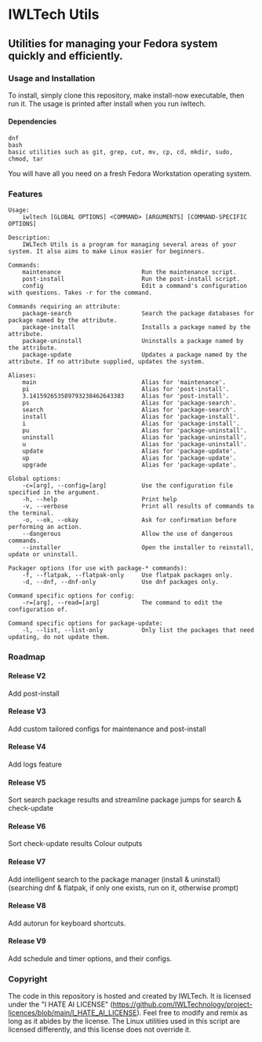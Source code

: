 # IWLTech Utils
## Utilities for managing your Fedora system quickly and efficiently.

### Usage and Installation

To install, simply clone this repository, make install-now executable, then run it. The usage is printed after install when you run iwltech.

#### Dependencies
    dnf
    bash
    basic utilities such as git, grep, cut, mv, cp, cd, mkdir, sudo, chmod, tar
You will have all you need on a fresh Fedora Workstation operating system.

### Features
    Usage:
        iwltech [GLOBAL OPTIONS] <COMMAND> [ARGUMENTS] [COMMAND-SPECIFIC OPTIONS]
    
    Description:
        IWLTech Utils is a program for managing several areas of your system. It also aims to make Linux easier for beginners.
    
    Commands:
        maintenance                       Run the maintenance script.
        post-install                      Run the post-install script.
        config                            Edit a command's configuration with questions. Takes -r for the command.
        
    Commands requiring an attribute:
        package-search                    Search the package databases for package named by the attribute.
        package-install                   Installs a package named by the attribute.
        package-uninstall                 Uninstalls a package named by the attribute.
        package-update                    Updates a package named by the attribute. If no attribute supplied, updates the system.
    
    Aliases:
        main                              Alias for 'maintenance'.
        pi                                Alias for 'post-install'.
        3.141592653589793238462643383     Alias for 'post-install'.
        ps                                Alias for 'package-search'.
        search                            Alias for 'package-search'.
        install                           Alias for 'package-install'.
        i                                 Alias for 'package-install'.
        pu                                Alias for 'package-uninstall'.
        uninstall                         Alias for 'package-uninstall'.
        u                                 Alias for 'package-uninstall'.
        update                            Alias for 'package-update'.
        up                                Alias for 'package-update'.
        upgrade                           Alias for 'package-update'.
    
    Global options:
        -c=[arg], --config=[arg]          Use the configuration file specified in the argument. 
        -h, --help                        Print help
        -v, --verbose                     Print all results of commands to the terminal.
        -o, --ok, --okay                  Ask for confirmation before performing an action.
        --dangerous                       Allow the use of dangerous commands.
        --installer                       Open the installer to reinstall, update or uninstall.
        
    Packager options (for use with package-* commands):
        -f, --flatpak, --flatpak-only     Use flatpak packages only.
        -d, --dnf, --dnf-only             Use dnf packages only.
    
    Command specific options for config:
        -r=[arg], --read=[arg]            The command to edit the configuration of.
        
    Command specific options for package-update:
        -l, --list, --list-only           Only list the packages that need updating, do not update them.

### Roadmap
    
#### Release V2

Add post-install
    
#### Release V3

Add custom tailored configs for maintenance and post-install
    
#### Release V4

Add logs feature
    
#### Release V5

Sort search package results and streamline package jumps for search & check-update
    
#### Release V6

Sort check-update results
Colour outputs
    
#### Release V7

Add intelligent search to the package manager (install & uninstall) (searching dnf & flatpak, if only one exists, run on it, otherwise prompt)
    
#### Release V8

Add autorun for keyboard shortcuts.
    
#### Release V9

Add schedule and timer options, and their configs.

### Copyright

The code in this repository is hosted and created by IWLTech. It is licensed under the "I HATE AI LICENSE" (https://github.com/IWLTechnology/project-licences/blob/main/I_HATE_AI_LICENSE). Feel free to modify and remix as long as it abides by the license. The Linux utilities used in this script are licensed differently, and this license does not override it.
